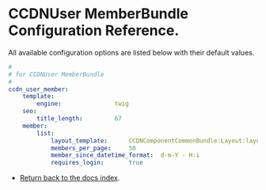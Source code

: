 CCDNUser MemberBundle Configuration Reference.
==============================================

All available configuration options are listed below with their default values.

``` yml
#
# for CCDNUser MemberBundle    
#
ccdn_user_member:
    template:
        engine:               twig
    seo:
        title_length:         67
    member:
        list:
            layout_template:      CCDNComponentCommonBundle:Layout:layout_body_right.html.twig
            members_per_page:     50
            member_since_datetime_format:  d-m-Y - H:i
            requires_login:       true

```

- [Return back to the docs index](index.md).
